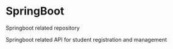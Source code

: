 # SpringBoot
 Springboot related repository
 
 Springboot related API for student registration and management
